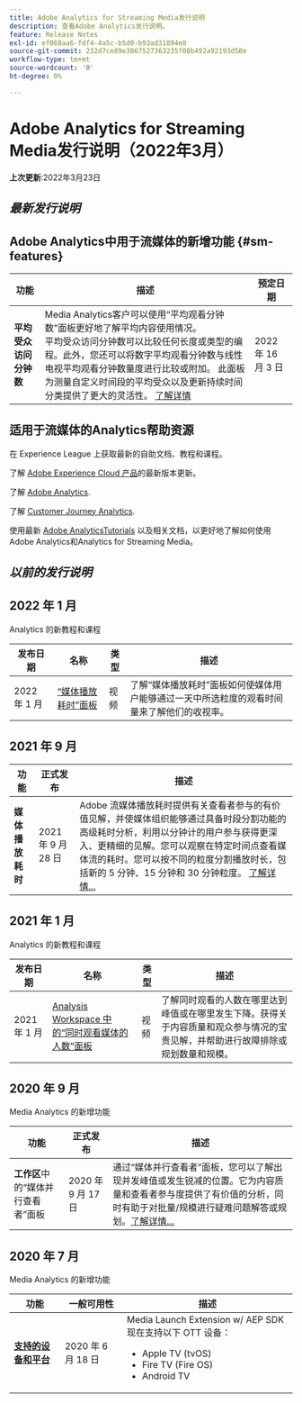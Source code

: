```yaml
---
title: Adobe Analytics for Streaming Media发行说明
description: 查看Adobe Analytics发行说明。
feature: Release Notes
exl-id: ef068aa6-fdf4-4a5c-b5d0-b93ad31894e8
source-git-commit: 232d7ce89e3867527363235f08b492a92193d50e
workflow-type: tm+mt
source-wordcount: '0'
ht-degree: 0%

---
```


# Adobe Analytics for Streaming Media发行说明（2022年3月）

**上次更新**:2022年3月23日

## *最新发行说明*

## Adobe Analytics中用于流媒体的新增功能  {#sm-features}

| 功能 | 描述 | 预定日期 |
| ----------- | ---------- | ------- |
| **平均受众访问分钟数** | Media Analytics客户可以使用“平均观看分钟数”面板更好地了解平均内容使用情况。 <br>平均受众访问分钟数可以比较任何长度或类型的编程。此外，您还可以将数字平均观看分钟数与线性电视平均观看分钟数量度进行比较或附加。 此面板为测量自定义时间段的平均受众以及更新持续时间分类提供了更大的灵活性。  [了解详情](https://experienceleague.adobe.com/docs/media-analytics/using/media-reports/average-minute-audience.html?lang=en) | 2022 年 16 月 3 日 |

## 适用于流媒体的Analytics帮助资源

在 Experience League 上获取最新的自助文档、教程和课程。

了解 [Adobe Experience Cloud 产品](https://business.adobe.com/products/adobe-experience-cloud-products.html)的最新版本更新。

了解 [Adobe Analytics](https://experienceleague.adobe.com/docs/analytics/release-notes/latest.html?lang=zh-Hans).

了解 [Customer Journey Analytics](https://experienceleague.adobe.com/docs/analytics-platform/using/releases/latest.html?lang=zh-Hans).

使用最新 [Adobe AnalyticsTutorials](https://experienceleague.adobe.com/docs/analytics-learn/tutorials/overview.html?lang=en) 以及相关文档，以更好地了解如何使用Adobe Analytics和Analytics for Streaming Media。

## *以前的发行说明*

## 2022 年 1 月

Analytics 的新教程和课程

| 发布日期 | 名称 | 类型 | 描述 |
| ----------- | ---------- | ---------- | --------- |
| 2022 年 1 月 | [“媒体播放耗时”面板](https://experienceleague.adobe.com/docs/analytics-learn/tutorials/media-analytics/measuring-media-analytics/media-playback-time-spent-panel.html?lang=en) | 视频 | 了解“媒体播放耗时”面板如何使媒体用户能够通过一天中所选粒度的观看时间量来了解他们的收视率。 |

## 2021 年 9 月

| 功能 | 正式发布 | 描述 |
| ----------- | ---------- | -------------- |
| **媒体播放耗时** | 2021 年 9 月 28 日 | Adobe 流媒体播放耗时提供有关查看者参与的有价值见解，并使媒体组织能够通过具备时段分割功能的高级耗时分析，利用以分钟计的用户参与获得更深入、更精细的见解。您可以观察在特定时间点查看媒体流的耗时。您可以按不同的粒度分割播放时长，包括新的 5 分钟、15 分钟和 30 分钟粒度。 [了解详情...](https://experienceleague.adobe.com/docs/media-analytics/using/media-reports/media-workspace-panels/media-playback-time-spent.html?lang=en) |

## 2021 年 1 月

Analytics 的新教程和课程

| 发布日期 | 名称 | 类型 | 描述 |
| ----------- | ---------- | ---------- | --------- |
| 2021 年 1 月 | [Analysis Workspace 中的“同时观看媒体的人数”面板](https://experienceleague.adobe.com/docs/analytics-learn/tutorials/analysis-workspace/using-panels/media-concurrent-viewers-panel-in-analysis-workspace.html?lang=zh-Hans#analysis-workspace) | 视频 | 了解同时观看的人数在哪里达到峰值或在哪里发生下降。获得关于内容质量和观众参与情况的宝贵见解，并帮助进行故障排除或规划数量和规模。 |


## 2020 年 9 月

Media Analytics 的新增功能

| 功能 | 正式发布 | 描述 |
| -------- | -------------------- | ----------- |
| **工作区**&#x200B;中的“媒体并行查看者”面板 | 2020 年 9 月 17 日 | 通过“媒体并行查看者”面板，您可以了解出现并发峰值或发生锐减的位置。它为内容质量和查看者参与度提供了有价值的分析，同时有助于对批量/规模进行疑难问题解答或规划。[了解详情…](https://experienceleague.adobe.com/docs/media-analytics/using/media-reports/media-workspace-panels/media-concurrent-viewers.html?lang=en) |


## 2020 年 7 月

Media Analytics 的新增功能

| 功能 | 一般可用性 | 描述 |
| -------- | -------------------- | ----------- |
| [**支持的设备和平台**](https://experienceleague.adobe.com/docs/media-analytics/using/supported-devices.html?lang=en) | 2020 年 6 月 18 日 | Media Launch Extension w/ AEP SDK 现在支持以下 OTT 设备： <div><ul><li>Apple TV (tvOS)</li><li>Fire TV (Fire OS)</li><li>Android TV</li></ul></div> |



<!-- ## Important notices for [!DNL Analytics] administrators

**Updated on March 3, 2022**

| Notice | Date Added or Updated  | Description |
| ----------- | ---------- | ---------- |
| description | date | description |
| description | date | description |
| description | date | description |
| description | date | description | -->
